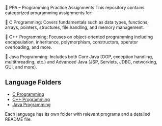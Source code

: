 📘 PPA – Programming Practice Assignments
This repository contains categorized programming assignments for:

🔹 C Programming: Covers fundamentals such as data types, functions, arrays, pointers, structures, file handling, and memory management.

🔹 C++ Programming: Focuses on object-oriented programming including encapsulation, inheritance, polymorphism, constructors, operator overloading, and more.

🔹 Java Programming: Includes both Core Java (OOP, exception handling, multithreading, etc.) and Advanced Java (JSP, Servlets, JDBC, networking, GUI, and more).




## Language Folders

- [C Programming](./c-Programming)
- [C++ Programming](./cpp-Programming)
- [Java Programming](./java-programming)



Each language has its own folder with relevant programs and a detailed README file.
